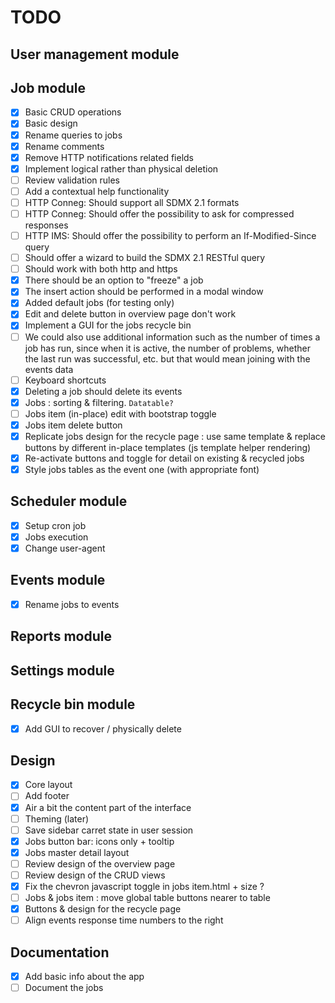 # TODO

## User management module

## Job module
- [x] Basic CRUD operations
- [x] Basic design
- [x] Rename queries to jobs
- [x] Rename comments
- [x] Remove HTTP notifications related fields
- [x] Implement logical rather than physical deletion
- [ ] Review validation rules
- [ ] Add a contextual help functionality
- [ ] HTTP Conneg: Should support all SDMX 2.1 formats
- [ ] HTTP Conneg: Should offer the possibility to ask for compressed responses
- [ ] HTTP IMS: Should offer the possibility to perform an If-Modified-Since query
- [ ] Should offer a wizard to build the SDMX 2.1 RESTful query
- [ ] Should work with both http and https
- [x] There should be an option to "freeze" a job
- [x] The insert action should be performed in a modal window
- [x] Added default jobs (for testing only)
- [x] Edit and delete button in overview page don't work
- [x] Implement a GUI for the jobs recycle bin
- [ ] We could also use additional information such as the number of times a job has run, since when it is active, the number of problems, whether the last run was successful, etc. but that would mean joining with the events data
- [ ] Keyboard shortcuts
- [x] Deleting a job should delete its events
- [x] Jobs : sorting & filtering. ```Datatable?``` 
- [ ] Jobs item (in-place) edit with bootstrap toggle
- [x] Jobs item delete button
- [x] Replicate jobs design for the recycle page : use same template & replace buttons by different in-place templates (js template helper rendering)
- [x] Re-activate buttons and toggle for detail on existing & recycled jobs
- [x] Style jobs tables as the event one (with appropriate font)

## Scheduler module
- [x] Setup cron job
- [x] Jobs execution
- [x] Change user-agent

## Events module
- [x] Rename jobs to events

## Reports module

## Settings module

## Recycle bin module
- [x] Add GUI to recover / physically delete

## Design
- [x] Core layout
- [ ] Add footer
- [x] Air a bit the content part of the interface
- [ ] Theming (later)
- [ ] Save sidebar carret state in user session
- [x] Jobs button bar: icons only + tooltip
- [x] Jobs master detail layout
- [ ] Review design of the overview page
- [ ] Review design of the CRUD views
- [x] Fix the chevron javascript toggle in jobs item.html + size ?
- [ ] Jobs & jobs item : move global table buttons nearer to table
- [x] Buttons & design for the recycle page
- [ ] Align events response time numbers to the right

## Documentation
- [x] Add basic info about the app
- [ ] Document the jobs
